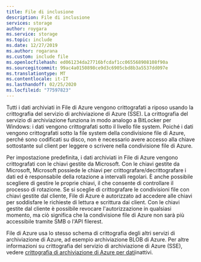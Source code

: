 ```yaml
---
title: File di inclusione
description: File di inclusione
services: storage
author: roygara
ms.service: storage
ms.topic: include
ms.date: 12/27/2019
ms.author: rogarana
ms.custom: include file
ms.openlocfilehash: ed061234da27716bfcdaf1cc065568908108f90a
ms.sourcegitcommit: 99ac4a0150898ce9d3c6905cbd8b3a5537dd097e
ms.translationtype: MT
ms.contentlocale: it-IT
ms.lasthandoff: 02/25/2020
ms.locfileid: "77597823"
---
```

Tutti i dati archiviati in File di Azure vengono crittografati a riposo usando la crittografia del servizio di archiviazione di Azure (SSE). La crittografia del servizio di archiviazione funziona in modo analogo a BitLocker per Windows: i dati vengono crittografati sotto il livello file system. Poiché i dati vengono crittografati sotto la file system della condivisione file di Azure, perché sono codificati su disco, non è necessario avere accesso alla chiave sottostante sul client per leggere o scrivere nella condivisione file di Azure.

Per impostazione predefinita, i dati archiviati in File di Azure vengono crittografati con le chiavi gestite da Microsoft. Con le chiavi gestite da Microsoft, Microsoft possiede le chiavi per crittografare/decrittografare i dati ed è responsabile della rotazione a intervalli regolari. È anche possibile scegliere di gestire le proprie chiavi, il che consente di controllare il processo di rotazione. Se si sceglie di crittografare le condivisioni file con chiavi gestite dal cliente, File di Azure è autorizzato ad accedere alle chiavi per soddisfare le richieste di lettura e scrittura dai client. Con le chiavi gestite dal cliente è possibile revocare l'autorizzazione in qualsiasi momento, ma ciò significa che la condivisione file di Azure non sarà più accessibile tramite SMB o l'API filerest.

File di Azure usa lo stesso schema di crittografia degli altri servizi di archiviazione di Azure, ad esempio archiviazione BLOB di Azure. Per altre informazioni su crittografia del servizio di archiviazione di Azure (SSE), vedere [crittografia di archiviazione di Azure per dati](../articles/storage/common/storage-service-encryption.md?toc=%2fazure%2fstorage%2ffiles%2ftoc.json)inattivi.
